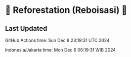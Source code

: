 
# 🌳 Reforestation (Reboisasi) 🌲

## Last Updated

GitHub Actions time: Sun Dec  8 23:19:31 UTC 2024

Indonesia/Jakarta time: Mon Dec  9 06:19:31 WIB 2024
